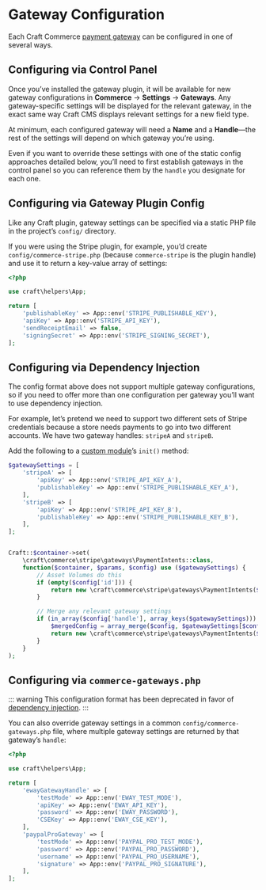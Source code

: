 # Gateway Configuration

Each Craft Commerce [payment gateway](payment-gateways.md) can be configured in one of several ways.

## Configuring via Control Panel

Once you’ve installed the gateway plugin, it will be available for new gateway configurations in **Commerce** → **Settings** → **Gateways**. Any gateway-specific settings will be displayed for the relevant gateway, in the exact same way Craft CMS displays relevant settings for a new field type.

At minimum, each configured gateway will need a **Name** and a **Handle**—the rest of the settings will depend on which gateway you’re using.

Even if you want to override these settings with one of the static config approaches detailed below, you’ll need to first establish gateways in the control panel so you can reference them by the `handle` you designate for each one.

## Configuring via Gateway Plugin Config

Like any Craft plugin, gateway settings can be specified via a static PHP file in the project’s `config/` directory.

If you were using the Stripe plugin, for example, you’d create `config/commerce-stripe.php` (because `commerce-stripe` is the plugin handle) and use it to return a key-value array of settings:

```php
<?php

use craft\helpers\App;

return [
    'publishableKey' => App::env('STRIPE_PUBLISHABLE_KEY'),
    'apiKey' => App::env('STRIPE_API_KEY'),
    'sendReceiptEmail' => false,
    'signingSecret' => App::env('STRIPE_SIGNING_SECRET'),
];
```

## Configuring via Dependency Injection

The config format above does not support multiple gateway configurations, so if you need to offer more than one configuration per gateway you’ll want to use dependency injection.

For example, let’s pretend we need to support two different sets of Stripe credentials because a store needs payments to go into two different accounts. We have two gateway handles: `stripeA` and `stripeB`.

Add the following to a [custom module](extend/custom-module.md)’s `init()` method:

```php
$gatewaySettings = [
    'stripeA' => [
        'apiKey' => App::env('STRIPE_API_KEY_A'),
        'publishableKey' => App::env('STRIPE_PUBLISHABLE_KEY_A'),
    ],
    'stripeB' => [
        'apiKey' => App::env('STRIPE_API_KEY_B'),
        'publishableKey' => App::env('STRIPE_PUBLISHABLE_KEY_B'),
    ],
];


Craft::$container->set(
    \craft\commerce\stripe\gateways\PaymentIntents::class,
    function($container, $params, $config) use ($gatewaySettings) {
        // Asset Volumes do this
        if (empty($config['id'])) {
            return new \craft\commerce\stripe\gateways\PaymentIntents($config);
        }

        // Merge any relevant gateway settings
        if (in_array($config['handle'], array_keys($gatewaySettings))) {
            $mergedConfig = array_merge($config, $gatewaySettings[$config['handle']]);
            return new \craft\commerce\stripe\gateways\PaymentIntents($mergedConfig);
        }
    }
);
```

## Configuring via `commerce-gateways.php`

::: warning
This configuration format has been deprecated in favor of [dependency injection](#configuring-via-dependency-injection).
:::

You can also override gateway settings in a common `config/commerce-gateways.php` file, where multiple gateway settings are returned by that gateway’s `handle`:

```php
<?php

use craft\helpers\App;

return [
    'ewayGatewayHandle' => [
        'testMode' => App::env('EWAY_TEST_MODE'),
        'apiKey' => App::env('EWAY_API_KEY'),
        'password' => App::env('EWAY_PASSWORD'),
        'CSEKey' => App::env('EWAY_CSE_KEY'),
    ],
    'paypalProGateway' => [
        'testMode' => App::env('PAYPAL_PRO_TEST_MODE'),
        'password' => App::env('PAYPAL_PRO_PASSWORD'),
        'username' => App::env('PAYPAL_PRO_USERNAME'),
        'signature' => App::env('PAYPAL_PRO_SIGNATURE'),
    ],
];
```
